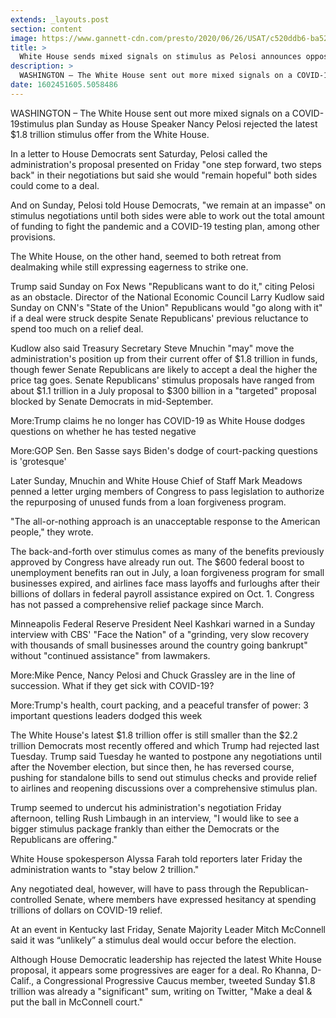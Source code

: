 ```yaml
--- 
extends: _layouts.post 
section: content 
image: https://www.gannett-cdn.com/presto/2020/06/26/USAT/c520ddb6-ba52-4c2c-aa2a-c87c91a30630-AP_Congress_Pelosi.jpg?crop=3779,2126,x0,y36&width=3200&height=1801&format=pjpg&auto=webp 
title: > 
  White House sends mixed signals on stimulus as Pelosi announces opposition to latest White House proposal 
description: > 
  WASHINGTON – The White House sent out more mixed signals on a COVID-19stimulus plan Sunday as House Speaker Nancy Pelosi rejected the latest $1.8 trillion stimulus offer from the White House.The White House, on the other hand, seemed to both retreat from dealmaking while still expressing eagerness to strike one.Senate Republicans' stimulus proposals have ranged from about $1.1 trillion in a July proposal to $300 billion in a "targeted" proposal blocked by Senate Democrats in mid-September.White House spokesperson Alyssa Farah told reporters later Friday the administration wants to "stay below 2 trillion."Although House Democratic leadership has rejected the latest White House proposal, it appears some progressives are eager for a deal. 
date: 1602451605.5058486 
--- 
```

WASHINGTON – The White House sent out more mixed signals on a COVID-19stimulus plan Sunday as House Speaker Nancy Pelosi rejected the latest $1.8 trillion stimulus offer from the White House.

In a letter to House Democrats sent Saturday, Pelosi called the administration's proposal presented on Friday "one step forward, two steps back" in their negotiations but said she would "remain hopeful" both sides could come to a deal.

And on Sunday, Pelosi told House Democrats, "we remain at an impasse" on stimulus negotiations until both sides were able to work out the total amount of funding to fight the pandemic and a COVID-19 testing plan, among other provisions.

The White House, on the other hand, seemed to both retreat from dealmaking while still expressing eagerness to strike one.

Trump said Sunday on Fox News "Republicans want to do it," citing Pelosi as an obstacle. Director of the National Economic Council Larry Kudlow said Sunday on CNN's "State of the Union" Republicans would "go along with it" if a deal were struck despite Senate Republicans' previous reluctance to spend too much on a relief deal.

Kudlow also said Treasury Secretary Steve Mnuchin "may" move the administration's position up from their current offer of $1.8 trillion in funds, though fewer Senate Republicans are likely to accept a deal the higher the price tag goes. Senate Republicans' stimulus proposals have ranged from about $1.1 trillion in a July proposal to $300 billion in a "targeted" proposal blocked by Senate Democrats in mid-September.

More:Trump claims he no longer has COVID-19 as White House dodges questions on whether he has tested negative

More:GOP Sen. Ben Sasse says Biden's dodge of court-packing questions is 'grotesque'

Later Sunday, Mnuchin and White House Chief of Staff Mark Meadows penned a letter urging members of Congress to pass legislation to authorize the repurposing of unused funds from a loan forgiveness program.

"The all-or-nothing approach is an unacceptable response to the American people," they wrote.

The back-and-forth over stimulus comes as many of the benefits previously approved by Congress have already run out. The $600 federal boost to unemployment benefits ran out in July, a loan forgiveness program for small businesses expired, and airlines face mass layoffs and furloughs after their billions of dollars in federal payroll assistance expired on Oct. 1. Congress has not passed a comprehensive relief package since March.

Minneapolis Federal Reserve President Neel Kashkari warned in a Sunday interview with CBS' "Face the Nation" of a "grinding, very slow recovery with thousands of small businesses around the country going bankrupt" without "continued assistance" from lawmakers.

More:Mike Pence, Nancy Pelosi and Chuck Grassley are in the line of succession. What if they get sick with COVID-19?

More:Trump's health, court packing, and a peaceful transfer of power: 3 important questions leaders dodged this week

The White House's latest $1.8 trillion offer is still smaller than the $2.2 trillion Democrats most recently offered and which Trump had rejected last Tuesday. Trump said Tuesday he wanted to postpone any negotiations until after the November election, but since then, he has reversed course, pushing for standalone bills to send out stimulus checks and provide relief to airlines and reopening discussions over a comprehensive stimulus plan.

Trump seemed to undercut his administration's negotiation Friday afternoon, telling Rush Limbaugh in an interview, "I would like to see a bigger stimulus package frankly than either the Democrats or the Republicans are offering."

White House spokesperson Alyssa Farah told reporters later Friday the administration wants to "stay below 2 trillion."

Any negotiated deal, however, will have to pass through the Republican-controlled Senate, where members have expressed hesitancy at spending trillions of dollars on COVID-19 relief.

At an event in Kentucky last Friday, Senate Majority Leader Mitch McConnell said it was “unlikely” a stimulus deal would occur before the election.

Although House Democratic leadership has rejected the latest White House proposal, it appears some progressives are eager for a deal. Ro Khanna, D-Calif., a Congressional Progressive Caucus member, tweeted Sunday $1.8 trillion was already a "significant" sum, writing on Twitter, "Make a deal & put the ball in McConnell court."